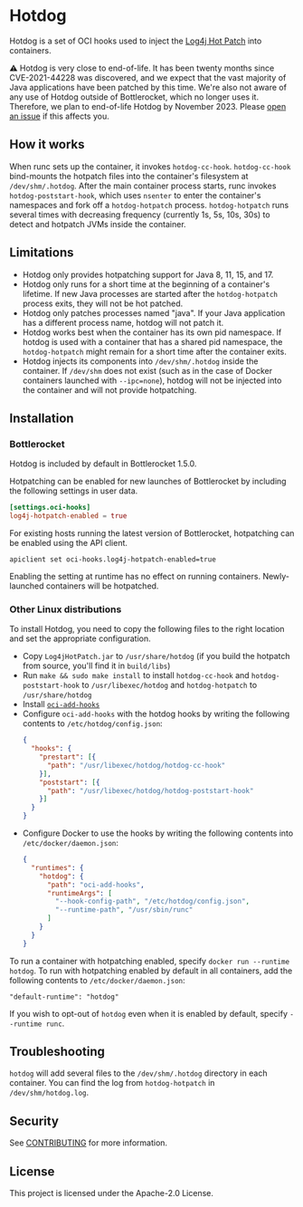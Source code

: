 # Hotdog

Hotdog is a set of OCI hooks used to inject the
[Log4j Hot Patch](https://github.com/corretto/hotpatch-for-apache-log4j2) into
containers.

:warning: Hotdog is very close to end-of-life.
It has been twenty months since CVE-2021-44228 was discovered, and we expect that the vast majority of Java applications have been patched by this time.
We're also not aware of any use of Hotdog outside of Bottlerocket, which no longer uses it.
Therefore, we plan to end-of-life Hotdog by November 2023.
Please [open an issue](https://github.com/bottlerocket-os/hotdog/issues/new) if this affects you.


## How it works

When runc sets up the container, it invokes `hotdog-cc-hook`.  `hotdog-cc-hook`
bind-mounts the hotpatch files into the container's filesystem at
`/dev/shm/.hotdog`.  After the main container process starts, runc invokes
`hotdog-poststart-hook`, which uses `nsenter` to enter the container's
namespaces and fork off a `hotdog-hotpatch` process.  `hotdog-hotpatch` runs
several times with decreasing frequency (currently 1s, 5s, 10s, 30s) to detect
and hotpatch JVMs inside the container.

## Limitations

* Hotdog only provides hotpatching support for Java 8, 11, 15, and 17.
* Hotdog only runs for a short time at the beginning of a container's lifetime.
  If new Java processes are started after the `hotdog-hotpatch` process exits,
  they will not be hot patched.
* Hotdog only patches processes named "java".  If your Java application has a
  different process name, hotdog will not patch it.
* Hotdog works best when the container has its own pid namespace.  If hotdog is
  used with a container that has a shared pid namespace, the `hotdog-hotpatch`
  might remain for a short time after the container exits.
* Hotdog injects its components into `/dev/shm/.hotdog` inside the container.
  If `/dev/shm` does not exist (such as in the case of Docker containers
  launched with `--ipc=none`), hotdog will not be injected into the container
  and will not provide hotpatching.

## Installation

### Bottlerocket

Hotdog is included by default in Bottlerocket 1.5.0.

Hotpatching can be enabled for new launches of Bottlerocket by including the
following settings in user data.

```toml
[settings.oci-hooks]
log4j-hotpatch-enabled = true
```

For existing hosts running the latest version of Bottlerocket, hotpatching can
be enabled using the API client.

```shell
apiclient set oci-hooks.log4j-hotpatch-enabled=true
```

Enabling the setting at runtime has no effect on running containers.
Newly-launched containers will be hotpatched.

### Other Linux distributions

To install Hotdog, you need to copy the following files to the right location
and set the appropriate configuration.

* Copy `Log4jHotPatch.jar` to `/usr/share/hotdog` (if you build the hotpatch
  from source, you'll find it in `build/libs`)
* Run `make && sudo make install` to install `hotdog-cc-hook` and
  `hotdog-poststart-hook` to `/usr/libexec/hotdog` and `hotdog-hotpatch` to
  `/usr/share/hotdog`
* Install [`oci-add-hooks`](https://github.com/awslabs/oci-add-hooks/)
* Configure `oci-add-hooks` with the hotdog hooks by writing the following
  contents to `/etc/hotdog/config.json`:
  ```json
  {
    "hooks": {
      "prestart": [{
        "path": "/usr/libexec/hotdog/hotdog-cc-hook"
      }],
      "poststart": [{
        "path": "/usr/libexec/hotdog/hotdog-poststart-hook"
      }]
    }
  }
  ```
* Configure Docker to use the hooks by writing the following contents into
  `/etc/docker/daemon.json`:
  ```json
  {
    "runtimes": {
      "hotdog": {
        "path": "oci-add-hooks",
        "runtimeArgs": [
          "--hook-config-path", "/etc/hotdog/config.json",
          "--runtime-path", "/usr/sbin/runc"
        ]
      }
    }
  }
  ```

To run a container with hotpatching enabled, specify
`docker run --runtime hotdog`.  To run with hotpatching enabled by default in
all containers, add the following contents to `/etc/docker/daemon.json`:
```
"default-runtime": "hotdog"
```
If you wish to opt-out of `hotdog` even when it is enabled by default, specify
`--runtime runc`.

## Troubleshooting

`hotdog` will add several files to the `/dev/shm/.hotdog` directory in each
container.  You can find the log from `hotdog-hotpatch` in
`/dev/shm/hotdog.log`.

## Security

See [CONTRIBUTING](CONTRIBUTING.md#security-issue-notifications) for more information.

## License

This project is licensed under the Apache-2.0 License.
